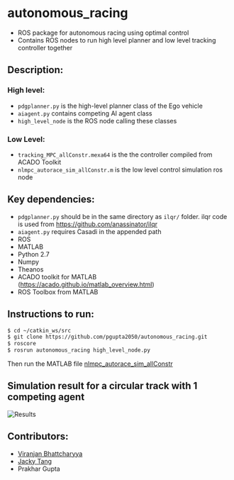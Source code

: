 # autonomous_racing
- ROS package for autonomous racing using optimal control
- Contains ROS nodes to run high level planner and low level tracking controller together

## Description:
### High level:
- `pdgplanner.py` is the high-level planner class of the Ego vehicle
- `aiagent.py` contains competing AI agent class
- `high_level_node` is the ROS node calling these classes

### Low Level:
- `tracking_MPC_allConstr.mexa64` is the the controller compiled from ACADO Toolkit
- `nlmpc_autorace_sim_allConstr.m` is the low level control simulation ros node

## Key dependencies:
- `pdgplanner.py` should be in the same directory as `ilqr/` folder. ilqr code is used from https://github.com/anassinator/ilqr
- `aiagent.py` requires Casadi in the appended path
- ROS 
- MATLAB
- Python 2.7
- Numpy 
- Theanos
- ACADO toolkit for MATLAB (https://acado.github.io/matlab_overview.html)
- ROS Toolbox from MATLAB

## Instructions to run:

```bash
$ cd ~/catkin_ws/src
$ git clone https://github.com/pgupta2050/autonomous_racing.git
$ roscore
$ rosrun autonomous_racing high_level_node.py
```
Then run the MATLAB file [nlmpc_autorace_sim_allConstr](https://github.com/pgupta2050/autonomous_racing/blob/main/src/low_level/nlmpc_autorace_sim_allConstr.m)

## Simulation result for a circular track with 1 competing agent
![Results](.src/low_level/sim_results/ct_all_10mTraack/untitle.jpg)

## Contributors:
- [Viranjan Bhattcharyya](https://github.com/autonomous-viranjan)
- [Jacky Tang](https://github.com/jackyt22)
- Prakhar Gupta
